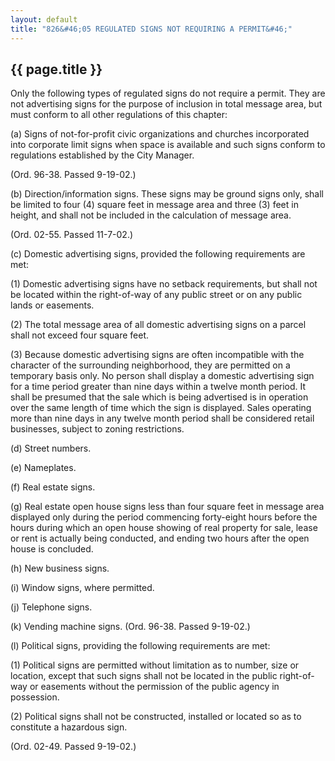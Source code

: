 ```yaml
---
layout: default 
title: "826&#46;05 REGULATED SIGNS NOT REQUIRING A PERMIT&#46;"
---
```


{{ page.title }}
----------------

Only the following types of regulated signs do not require a permit.
They are not advertising signs for the purpose of inclusion in total
message area, but must conform to all other regulations of this chapter:

​(a) Signs of not-for-profit civic organizations and churches
incorporated into corporate limit signs when space is available and such
signs conform to regulations established by the City Manager.

(Ord. 96-38. Passed 9-19-02.)

​(b) Direction/information signs. These signs may be ground signs only,
shall be limited to four (4) square feet in message area and three (3)
feet in height, and shall not be included in the calculation of message
area.

(Ord. 02-55. Passed 11-7-02.)

​(c) Domestic advertising signs, provided the following requirements are
met:

​(1) Domestic advertising signs have no setback requirements, but shall
not be located within the right-of-way of any public street or on any
public lands or easements.

​(2) The total message area of all domestic advertising signs on a
parcel shall not exceed four square feet.

​(3) Because domestic advertising signs are often incompatible with the
character of the surrounding neighborhood, they are permitted on a
temporary basis only. No person shall display a domestic advertising
sign for a time period greater than nine days within a twelve month
period. It shall be presumed that the sale which is being advertised is
in operation over the same length of time which the sign is displayed.
Sales operating more than nine days in any twelve month period shall be
considered retail businesses, subject to zoning restrictions.

​(d) Street numbers.

​(e) Nameplates.

​(f) Real estate signs.

​(g) Real estate open house signs less than four square feet in message
area displayed only during the period commencing forty-eight hours
before the hours during which an open house showing of real property for
sale, lease or rent is actually being conducted, and ending two hours
after the open house is concluded.

​(h) New business signs.

​(i) Window signs, where permitted.

​(j) Telephone signs.

​(k) Vending machine signs. (Ord. 96-38. Passed 9-19-02.)

​(l) Political signs, providing the following requirements are met:

​(1) Political signs are permitted without limitation as to number, size
or location, except that such signs shall not be located in the public
right-of-way or easements without the permission of the public agency in
possession.

​(2) Political signs shall not be constructed, installed or located so
as to constitute a hazardous sign.

(Ord. 02-49. Passed 9-19-02.)
